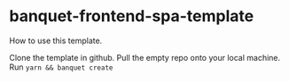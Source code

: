 # banquet-frontend-spa-template

How to use this template.

Clone the template in github.
Pull the empty repo onto your local machine.
Run `yarn && banquet create`
